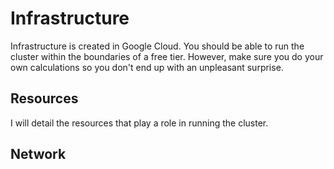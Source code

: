 # Infrastructure

Infrastructure is created in Google Cloud.  You should be able to run the cluster within the boundaries of a free tier.  However, make sure you do your own calculations so you don't end up with an unpleasant surprise.

## Resources

I will detail the resources that play a role in running the cluster.  

## Network

